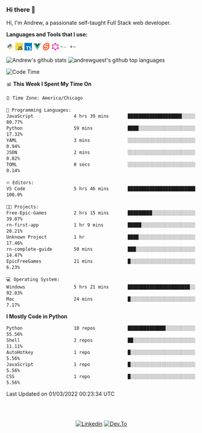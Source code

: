 ### Hi there 👋

Hi, I'm Andrew, a passionate self-taught Full Stack web developer.

**Languages and Tools that I use:**  

<code><img height="20" src="https://raw.githubusercontent.com/github/explore/80688e429a7d4ef2fca1e82350fe8e3517d3494d/topics/python/python.png"></code>
<code><img height="20" src="https://raw.githubusercontent.com/github/explore/80688e429a7d4ef2fca1e82350fe8e3517d3494d/topics/javascript/javascript.png"></code>
<code><img height="20" src="https://raw.githubusercontent.com/github/explore/80688e429a7d4ef2fca1e82350fe8e3517d3494d/topics/typescript/typescript.png"></code>
<code><img height="20" src="https://raw.githubusercontent.com/github/explore/80688e429a7d4ef2fca1e82350fe8e3517d3494d/topics/vue/vue.png"></code>
<code><img height="20" src="https://raw.githubusercontent.com/github/explore/42198dc9113595ddd22cc12771bb719c8cf08b67/topics/svelte/svelte.png"></code>
<code><img height="20" src="https://raw.githubusercontent.com/github/explore/5c058a388828bb5fde0bcafd4bc867b5bb3f26f3/topics/graphql/graphql.png"></code>
<code><img height="20" src="https://raw.githubusercontent.com/github/explore/80688e429a7d4ef2fca1e82350fe8e3517d3494d/topics/mongodb/mongodb.png"></code>
<code><img height="20" src="https://raw.githubusercontent.com/github/explore/d106aa3f6fa091ab80ab5c8cf0d931baff3caaea/topics/elixir/elixir.png"></code>

![Andrew's github stats](https://github-readme-stats.vercel.app/api?username=andrewguest&show_icons=true&theme=vue-dark&count_private=true)
<img height="180em" src="https://github-readme-stats.vercel.app/api/top-langs/?username=andrewguest&theme=vue-dark&layout=compact" alt="andrewguest's github top languages" />

<!--START_SECTION:waka-->
![Code Time](http://img.shields.io/badge/Code%20Time-975%20hrs%2041%20mins-blue)

📊 **This Week I Spent My Time On** 

```text
⌚︎ Time Zone: America/Chicago

💬 Programming Languages: 
JavaScript               4 hrs 39 mins       ████████████████████░░░░░   80.77% 
Python                   59 mins             ████░░░░░░░░░░░░░░░░░░░░░   17.32% 
YAML                     3 mins              ░░░░░░░░░░░░░░░░░░░░░░░░░   0.94% 
JSON                     2 mins              ░░░░░░░░░░░░░░░░░░░░░░░░░   0.82% 
TOML                     0 secs              ░░░░░░░░░░░░░░░░░░░░░░░░░   0.14%

🔥 Editors: 
VS Code                  5 hrs 46 mins       █████████████████████████   100.0%

🐱‍💻 Projects: 
Free-Epic-Games          2 hrs 15 mins       █████████░░░░░░░░░░░░░░░░   39.07% 
rn-first-app             1 hr 9 mins         █████░░░░░░░░░░░░░░░░░░░░   20.21% 
Unknown Project          1 hr                ████░░░░░░░░░░░░░░░░░░░░░   17.46% 
rn-complete-guide        50 mins             ███░░░░░░░░░░░░░░░░░░░░░░   14.47% 
EpicFreeGames            21 mins             █░░░░░░░░░░░░░░░░░░░░░░░░   6.23%

💻 Operating System: 
Windows                  5 hrs 21 mins       ███████████████████████░░   92.83% 
Mac                      24 mins             █░░░░░░░░░░░░░░░░░░░░░░░░   7.17%

```

**I Mostly Code in Python** 

```text
Python                   10 repos            ██████████████░░░░░░░░░░░   55.56% 
Shell                    2 repos             ██░░░░░░░░░░░░░░░░░░░░░░░   11.11% 
AutoHotkey               1 repo              █░░░░░░░░░░░░░░░░░░░░░░░░   5.56% 
JavaScript               1 repo              █░░░░░░░░░░░░░░░░░░░░░░░░   5.56% 
CSS                      1 repo              █░░░░░░░░░░░░░░░░░░░░░░░░   5.56%

```



 Last Updated on 01/03/2022 00:23:34 UTC
<!--END_SECTION:waka-->

<br><br>
<p align="center">
   <a href="https://www.linkedin.com/in/andrew-guest-a891759a" target="_blank"><img src="https://img.shields.io/badge/LinkedIn-0077B5?style=for-the-badge&logo=linkedin&logoColor=white" alt="Linkedin"></a>
  <a href="https://dev.to/aguest" target="_blank"><img src="https://img.shields.io/badge/Dev.to-0A0A0A?style=for-the-badge&logo=dev%2Eto&logoColor=white" alt="Dev.To"></a>
</p>
